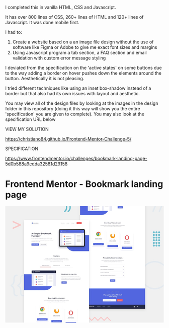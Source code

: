 I completed this in vanilla HTML, CSS and Javascript.

It has over 800 lines of CSS, 260+ lines of HTML and 120+ lines of Javascript. It was done mobile first.

I had to:

1. Create a website based on a an image file design without the use of software like Figma or Adobe to give me exact font sizes and margins 
2. Using Javascript program a tab section, a FAQ section and email validation with custom error message styling

I deviated from the specification on the 'active states' on some buttons due to the way adding a border on hover pushes down the elements around the button. Aesthetically it is not pleasing.

I tried different techniques like using an inset box-shadow instead of a border but that also had its own issues with layout and aesthetic.

You may view all of the design files by looking at the images in the design folder in this repository (doing it this way will show you the entire 'specification' you are given to complete). You may also look at the specification URL below

VIEW MY SOLUTION

https://christiano84.github.io/Frontend-Mentor-Challenge-5/

SPECIFICATION

https://www.frontendmentor.io/challenges/bookmark-landing-page-5d0b588a9edda32581d29158

# Frontend Mentor - Bookmark landing page

![Design preview for the Bookmark landing page coding challenge](./design/desktop-preview.jpg)

